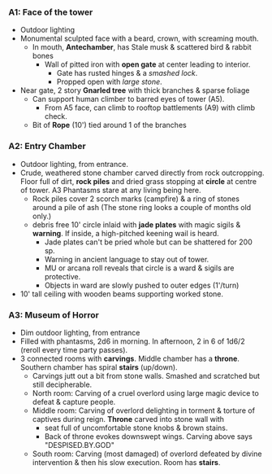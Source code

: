 ### A1: Face of the tower
- Outdoor lighting
- Monumental sculpted face with a beard, crown, with screaming mouth.
	- In mouth, **Antechamber**, has Stale musk & scattered bird & rabbit bones
		- Wall of pitted iron with **open gate** at center leading to interior.
			- Gate has rusted hinges & a *smashed lock*. 
			- Propped open with *large stone*.
- Near gate, 2 story **Gnarled tree** with thick branches & sparse foliage
	- Can support human climber to barred eyes of tower (A5).
		- From A5 face, can climb to rooftop battlements (A9) with climb check.
	- Bit of **Rope** (10') tied around 1 of the branches
### A2: Entry Chamber
- Outdoor lighting, from entrance.
- Crude, weathered stone chamber carved directly from rock outcropping. Floor full of dirt, **rock piles** and dried grass stopping at **circle** at centre of tower. A3 Phantasms stare at any living being here.
	- Rock piles cover 2 scorch marks (campfire) & a ring of stones around a pile of ash (The stone ring looks a couple of months old only.)
	- debris free 10' circle inlaid with **jade plates** with magic sigils & **warning**. If inside, a high-pitched keening wail is heard.
		- Jade plates can't be pried whole but can be shattered for 200 sp.
		- Warning in ancient language to stay out of tower.
		- MU or arcana roll reveals that circle is a ward & sigils are protective.
		- Objects in ward are slowly pushed to outer edges (1'/turn)
- 10' tall ceiling with wooden beams supporting worked stone.
### A3: Museum of Horror
- Dim outdoor lighting, from entrance
- Filled with phantasms, 2d6 in morning. In afternoon, 2 in 6 of 1d6/2 (reroll every time party passes).
- 3 connected rooms with **carvings**. Middle chamber has a **throne**. Southern chamber has spiral **stairs** (up/down).
	- Carvings jutt out a bit from stone walls. Smashed and scratched but still decipherable.
	- North room: Carving of a cruel overlord using large magic device to defeat & capture people.
	- Middle room: Carving of overlord delighting in torment & torture of captives during reign. **Throne** carved into stone wall with 
		- seat full of uncomfortable stone knobs & brown stains.
		- Back of throne evokes downswept wings. Carving above says "DESPISED.BY.GOD"
	- South room: Carving (most damaged) of overlord defeated by divine intervention & then his slow execution. Room has **stairs**.
